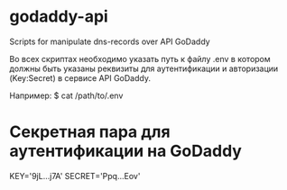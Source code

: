 # godaddy-api
Scripts for manipulate dns-records over API GoDaddy

Во всех скриптах необходимо указать путь к файлу .env в котором должны
быть указаны реквизиты для аутентификации и авторизации (Key:Secret) в
сервисе API GoDaddy.

Например:
$ cat /path/to/.env
# Секретная пара для аутентификации на GoDaddy
KEY='9jL...j7A'
SECRET='Ppq...Eov'
